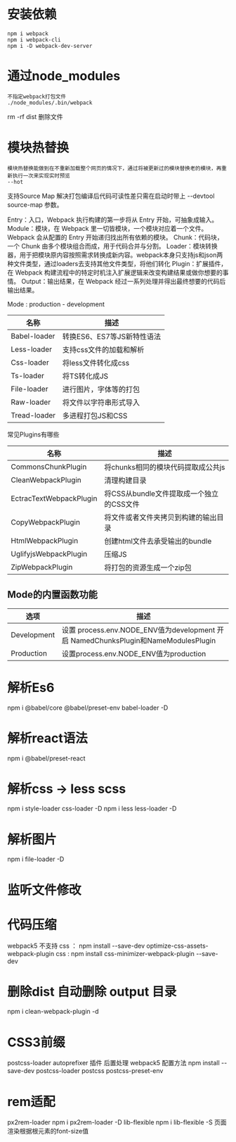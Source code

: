 <!--
 * @Author: your name
 * @Date: 2022-04-09 11:29:58
 * @LastEditTime: 2022-04-09 23:31:33
 * @LastEditors: Please set LastEditors
 * @Description: 打开koroFileHeader查看配置 进行设置: https://github.com/OBKoro1/koro1FileHeader/wiki/%E9%85%8D%E7%BD%AE
 * @FilePath: /code/webpack/webpack.md
-->
# 安装依赖
```
npm i webpack 
npm i webpack-cli
npm i -D webpack-dev-server
```
# 通过node_modules
```
不指定webpack打包文件
./node_modules/.bin/webpack
```
rm -rf dist 删除文件

# 模块热替换
```
模块热替换能做到在不重新加载整个网页的情况下，通过将被更新过的模块替换老的模块，再重新执行一次来实现实时预览
--hot
```
支持Source Map
解决打包编译后代码可读性差只需在启动时带上 --devtool source-map 参数。

Entry：入口，Webpack 执行构建的第一步将从 Entry 开始，可抽象成输入。
Module：模块，在 Webpack 里一切皆模块，一个模块对应着一个文件。Webpack 会从配置的 Entry 开始递归找出所有依赖的模块。
Chunk：代码块，一个 Chunk 由多个模块组合而成，用于代码合并与分割。
Loader：模块转换器，用于把模块原内容按照需求转换成新内容。webpack本身只支持js和json两种文件类型，通过loaders去支持其他文件类型，将他们转化
Plugin：扩展插件，在 Webpack 构建流程中的特定时机注入扩展逻辑来改变构建结果或做你想要的事情。
Output：输出结果，在 Webpack 经过一系列处理并得出最终想要的代码后输出结果。

Mode : production - development

| 名称         | 描述                       |
| ------------ | -------------------------- |
| Babel-loader | 转换ES6、ES7等JS新特性语法 |
| Less-loader  | 支持css文件的加载和解析    |
| Css-loader   | 将less文件转化成css        |
| Ts-loader    | 将TS转化成JS               |
| File-loader  | 进行图片，字体等的打包     |
| Raw-loader   | 将文件以字符串形式导入     |
| Tread-loader | 多进程打包JS和CSS          |

常见Plugins有哪些

| 名称                    | 描述                                     |
| ----------------------- | ---------------------------------------- |
| CommonsChunkPlugin      | 将chunks相同的模块代码提取成公共js       |
| CleanWebpackPlugin      | 清理构建目录                             |
| EctracTextWebpackPlugin | 将CSS从bundle文件提取成一个独立的CSS文件 |
| CopyWebpackPlugin       | 将文件或者文件夹拷贝到构建的输出目录     |
| HtmlWebpackPlugin       | 创建html文件去承受输出的bundle           |
| UglifyjsWebpackPlugin   | 压缩JS                                   |
| ZipWebpackPlugin        | 将打包的资源生成一个zip包                |

## Mode的内置函数功能

| 选项        | 描述                                                         |
| ----------- | ------------------------------------------------------------ |
| Development | 设置 process.env.NODE_ENV值为development 开启 NamedChunksPlugin和NameModulesPlugin |
| Production  | 设置process.env.NODE_ENV值为production                       |

# 解析Es6
npm i @babel/core @babel/preset-env babel-loader -D
# 解析react语法
npm i @babel/preset-react
# 解析css -> less scss 
npm i style-loader css-loader -D
npm i less less-loader -D
# 解析图片
npm i file-loader -D
# 监听文件修改

# 代码压缩 
webpack5 不支持
css ： npm install --save-dev optimize-css-assets-webpack-plugin
css :  npm install css-minimizer-webpack-plugin --save-dev
# 删除dist 自动删除 output 目录
npm i clean-webpack-plugin -d
# CSS3前缀
postcss-loader
autoprefixer 插件 后置处理
webpack5 配置方法
npm install --save-dev postcss-loader postcss postcss-preset-env

# rem适配
px2rem-loader   npm i px2rem-loader -D
lib-flexible npm i lib-flexible -S
页面渲染根据根元素的font-size值
